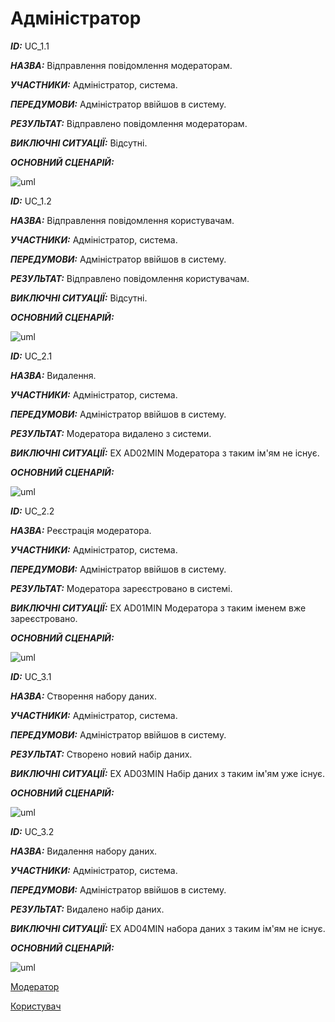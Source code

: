 # Адміністратор
***ID:*** UC_1.1

  ***НАЗВА:*** Відправлення повідомлення модераторам.

***УЧАСТНИКИ:*** Адміністратор, система.

***ПЕРЕДУМОВИ:*** Адміністратор ввійшов в систему.

***РЕЗУЛЬТАТ:*** Відправлено повідомлення модераторам.

***ВИКЛЮЧНІ СИТУАЦІЇ:*** Відсутні.

***ОСНОВНИЙ СЦЕНАРІЙ:*** 

![uml](http://www.plantuml.com/plantuml/png/VL5DIiD06DtFAJwwKl04PbFFu0c4TY6OAYOkX2ng8u8R2oBPwHccnS2GskaLthkHRqfKAjhTpFUzdpTlXaLvTbtUv1UkEXdbvvFARGVcZl661GAdy7mnT8ZuO6rOiCOxMiEIZGwR1C0IAxHO8nesYFrAX7wyvjmET8k9kLMS8NBA-Z2JpolyZzE_0ZrIpC0xT5-fv2b6fsG3FEya2Wawo5nrUbkKuxmIVnUmudoFd_sLD_jkIVLmfbL8hKY6ZKZt2IMUvmCRFXqP7n5DSHLP4crQ_IukoDBlUNLHNbwvuNWoqXzz0W00)


***ID:*** UC_1.2

  ***НАЗВА:*** Відправлення повідомлення користувачам.

***УЧАСТНИКИ:*** Адміністратор, система.

***ПЕРЕДУМОВИ:*** Адміністратор ввійшов в систему.

***РЕЗУЛЬТАТ:*** Відправлено повідомлення користувачам.

***ВИКЛЮЧНІ СИТУАЦІЇ:*** Відсутні.

***ОСНОВНИЙ СЦЕНАРІЙ:*** 

![uml](http://www.plantuml.com/plantuml/png/VL5DIiD06DtFAJwwKl04PbFFu0c4TY6OAcPS2BFGLXGt5aIoqpDCWuKXpSyLtdSZtuIeH6nsuNi_x-NDDBDdr_OclJ3kP9QUBvpf3cAEyO4DWjx1wvkWH8DALuADhl29hQ3Gd1zj9A303blKQ0GjcXwYe3_NkfQ3Q45oq7jTqgEWxnDHSWyJfht3_-RjjUcPkem-AB-xCPcAalqcU1tq2f4wIOmxlStiF7NK3maxNO_aoR-jFQhaPoyEHOYKk0-jDAVmeLDLP3zghYz7eiySXvKx8xeJ-ZjXOAmV-VFCNbwPwNmnusjz0G00)


***ID:*** UC_2.1

***НАЗВА:*** Видалення.

***УЧАСТНИКИ:*** Адміністратор, система.

***ПЕРЕДУМОВИ:*** Адміністратор ввійшов в систему.

***РЕЗУЛЬТАТ:*** Модератора видалено з системи.

***ВИКЛЮЧНІ СИТУАЦІЇ:*** 
EX AD02MIN Модератора з таким ім'ям не існує.

***ОСНОВНИЙ СЦЕНАРІЙ:***

![uml](http://www.plantuml.com/plantuml/png/TPAxIWDH48RxVOeXjXPYcJG9Q66XZOsja4K3vaBsM0XR9Au8GY0Waiw8Rx2kMGtPoxx2p1lvpmH2XAG8XpFv_fbl3jiCtFNGtNVllB3LxdPweMS5ykeyvozUoeXZUIFEkUG5ftPzv5BF1fXtlO8Qyyeu70N8YbSIKOrVUObKp1aGOBM65ru-1CxlXjQ_idRFCa4aaKZplw0hfGc1cBZIltIkNW78amtF9MfiZEkOavWVSZ8X6rd8RAVrGBK_PCOBLAmpY9_ry6IZct6A3jD_lf-w9q8fsiPRi4ptFb2lxtmQTcvk7HqC_NPzlK-EPAOFHgTNr3evEZu_kzXQPeubHa1oax94ehwMD35LEoHvuP9alCVAPg1GQ1o_Ry2x9GFN7tXDlzV6L_07)


***ID:*** UC_2.2

***НАЗВА:*** Реєстрація модератора.

***УЧАСТНИКИ:*** Адміністратор, система.

***ПЕРЕДУМОВИ:*** Адміністратор ввійшов в систему.

***РЕЗУЛЬТАТ:*** Модератора зареєстровано в системі.

***ВИКЛЮЧНІ СИТУАЦІЇ:*** 
EX AD01MIN Модератора з таким іменем вже зареєстровано.

***ОСНОВНИЙ СЦЕНАРІЙ:*** 

![uml](http://www.plantuml.com/plantuml/png/XL6zIiDW5Ds_fxZKrK7NPcb11mTTN5o51YtOLD8u21do8u9G42JKoO9l43J1KFFp2kU-aVSsGLG2Jj_zEUUUUxuxMdZdhdSpkpB-U3AREhxP5iWCyOAK8nGSOYDHGl9KgD5Wmp4Dy2p503ad77B40STuQmcaC4bglACcb19aWWkqYrhVWMNyqzk5PyzyqLcZsJRlUQayZbNh0oaQ4Oz8I2cXqPPEqLG0VAUZK79iVMy-n9FA8bCUBqc251MlUdVevbP_J0wGABQj_jxpLM5Ipb4gC-jmIUzuopXppoPtUd7fqOvhJuQjXn85FbMB3izeVB2tVtnqyiF0MhyIXVhYf7FDAsJA55wE2XK_xX8_e2OEUpSINFh_3ImvzFpQZ6nd8jV_0W00)


***ID:*** UC_3.1

***НАЗВА:*** Створення набору даних.

***УЧАСТНИКИ:*** Адміністратор, система.

***ПЕРЕДУМОВИ:*** Адміністратор ввійшов в систему.

***РЕЗУЛЬТАТ:*** Створено новий набір даних.

***ВИКЛЮЧНІ СИТУАЦІЇ:*** 
EX AD03MIN Набір даних з таким ім'ям уже існує.

***ОСНОВНИЙ СЦЕНАРІЙ:*** 

![uml](http://www.plantuml.com/plantuml/png/TP2nJiCm68HtFyMliZ8WiJLBAy7000iBAr8Yg4HIb9W1oKDfnC022-e64c_WHbH4eJ6lSFyRSMcbiD3D_k__pdSU5VOojtVfZN7ZE9rapcm6OePunnArpk3rLT32umkLbX6LDyxcr1xGRDM6Ui0F6YrbW0-A5GBHkblRmajTw4pmoMFB-UCWCkxylh19wkZO8_fClt-1o6HJcqW-kRgsifSdyL3uOi0QDRwx879y8UEZWyFJaxE-35lel0k2jPPqtX2LBcXBajoAvgs-x8i-8GWRiHMph2XwNl-QSDVl2bROwQqP9LdCV_m5)


***ID:*** UC_3.2

***НАЗВА:*** Видалення набору даних.

***УЧАСТНИКИ:*** Адміністратор, система.

***ПЕРЕДУМОВИ:*** Адміністратор ввійшов в систему.

***РЕЗУЛЬТАТ:*** Видалено набір даних.

***ВИКЛЮЧНІ СИТУАЦІЇ:*** 
EX AD04MIN набора даних з таким ім'ям не існує.

***ОСНОВНИЙ СЦЕНАРІЙ:*** 

![uml](http://www.plantuml.com/plantuml/png/RP2_IiDG58VtynI7kZeuE2LB2peuwEBYAYHemQIIN0SXGqrmS2f8wARFS1igXln9N-5ttiXZBbYG3dVvVlSRlZDDpMrYdg87ocP1D8yp6W6JXqziKCiILaf63ujlL5BukdmeotLxGUFMHlS1EpHIy0JlgB65HOlwzvkJDxAM9O-yL_uwyIcxVavD66NaxHLPIVbFg9pWKxmm8IVpktl3HqaOU8mT1dIgjcXW-Vo6PsSdfvSNLtynMY6vDjJef93I6PMiiHtD5b_eqSlgcEKD0skHLackk8DbLFiIVVPmYK-fMJpID8m3lUCF)

[Модератор](https://github.com/JenyaKrasulin/Jenya_Taras_Andrew_i_kto-to_ewe/blob/master/docs/use%20cases/Moderator.md)

[Користувач](https://github.com/JenyaKrasulin/Jenya_Taras_Andrew_i_kto-to_ewe/blob/master/docs/use%20cases/User.md)
